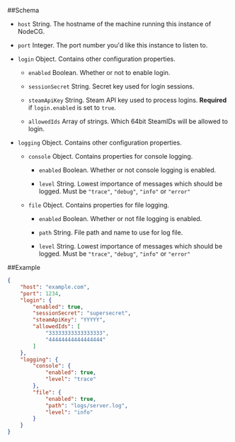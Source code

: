 ##Schema
- `host` String. The hostname of the machine running this instance of NodeCG.

- `port` Integer. The port number you'd like this instance to listen to.

- `login` Object. Contains other configuration properties.

    - `enabled` Boolean. Whether or not to enable login.

    - `sessionSecret` String. Secret key used for login sessions.

    - `steamApiKey` String. Steam API key used to process logins. **Required** if `login.enabled` is set to `true`.

    - `allowedIds` Array of strings. Which 64bit SteamIDs will be allowed to login.

- `logging` Object. Contains other configuration properties.

    - `console` Object. Contains properties for console logging.

        - `enabled` Boolean. Whether or not console logging is enabled.

        - `level` String. Lowest importance of messages which should be logged. Must be `"trace"`, `"debug"`, `"info"` or `"error"`

    - `file` Object. Contains properties for file logging.

        - `enabled` Boolean. Whether or not file logging is enabled.

        - `path` String. File path and name to use for log file.

        - `level` String. Lowest importance of messages which should be logged. Must be `"trace"`, `"debug"`, `"info"` or `"error"`

##Example
```json
{
    "host": "example.com",
    "port": 1234,
    "login": {
        "enabled": true,
        "sessionSecret": "supersecret",
        "steamApiKey": "YYYYY",
        "allowedIds": [
            "33333333333333333",
            "44444444444444444"
        ]
    },
    "logging": {
        "console": {
            "enabled": true,
            "level": "trace"
        },
        "file": {
            "enabled": true,
            "path": "logs/server.log",
            "level": "info"
        }
    }
}
```
